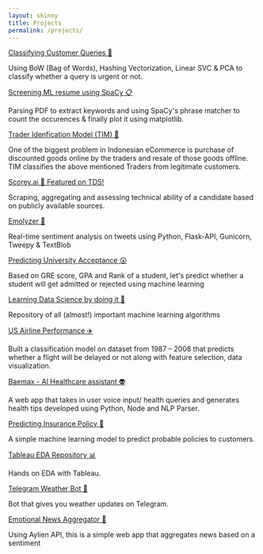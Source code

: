 ```yaml
---
layout: skinny
title: Projects
permalink: /projects/
---
```

  <div class='mb3'>
    <a class='h3 bold black' target='_blank' href='https://github.com/gofornaman/All-things-NLP/blob/master/Hashing%20Vectorizer%20to%20classify%20queries/notebook.ipynb'>
     Classifying Customer Queries 📱 
    </a>
    <p> Using BoW (Bag of Words), Hashing Vectorization, Linear SVC & PCA to classify whether a query is urgent or not.
    </p>
  </div>

  <div class='mb3'>
    <a class='h3 bold black' target='_blank' href='https://github.com/gofornaman/All-things-NLP/blob/master/SpaCy%20to%20screen%20ML%20resume/notebook.ipynb'>
     Screening ML resume using SpaCy 📋 
    </a>
    <p> Parsing PDF to extract keywords and using SpaCy's phrase matcher to count the occurences & finally plot it using matplotlib.
    </p>
  </div>

  <div class='mb3'>
    <a class='h3 bold black' target='_blank' href='https://github.com/gofornaman/Fraud-Trader-Identification-Model'>
     Trader Idenfication Model (TIM) 👥 
    </a>
    <p> One of the biggest problem in Indonesian eCommerce is purchase of discounted goods online by the traders and resale of those goods offline. TIM classifies the above mentioned Traders from legitimate customers.
    </p>
  </div>

   <div class='mb3'>
    <a class='h3 bold black' target='_blank' href='https://towardsdatascience.com/solving-real-world-problem-using-data-science-e2236159a1a9'> 
     Scorey.ai 💯 <span class='h6 regular'>Featured on TDS!</span>
    </a>
    <p> Scraping, aggregating and assessing technical ability of a candidate based on publicly available sources.
    </p>
  </div>

   <div class='mb3'>
    <a class='h3 bold black' target='_blank' href='http://emolyzer.herokuapp.com/'>
     Emolyzer 😬 
    </a>
    <p> Real-time sentiment analysis on tweets using Python, Flask-API, Gunicorn, Tweepy & TextBlob 
    </p>
  </div>

  <div class='mb3'>
    <a class='h3 bold black' target='_blank' href='https://medium.com/data-science-weekly-dsw/predicting-ms-admission-afbad9c5c599'>
     Predicting University Acceptance 😲  
    </a>
    <p> Based on GRE score, GPA and Rank of a student, let's predict whether a student will get admitted or rejected using machine learning
    </p>
  </div>

  <div class='mb3'>
    <a class='h3 bold black' target='_blank' href='https://github.com/gofornaman/Data-Science-Projects'>
     Learning Data Science by doing it 💪   
    </a>
    <p> Repository of all (almost!) important machine learning algorithms
    </p>
  </div>

  <div class='mb3'>
    <a class='h3 bold black' target='_blank' href='https://github.com/gofornaman/Case-Study-On-Airplane-Delays'>
     US Airline Performance ✈️  
    </a>
    <p>  Built a classification model on dataset from 1987 – 2008 that predicts whether a flight will be delayed or not along with feature selection, data visualization. 
    </p>
  </div>

  <div class='mb3'>
    <a class='h3 bold black' target='_blank' href='https://github.com/gofornaman/Baemax'>
     Baemax - AI Healthcare assistant 👽 
    </a>
    <p> A web app that takes in user voice input/ health queries and generates health tips developed using Python, Node and NLP Parser. 
    </p>
  </div>


   <div class='mb3'>
    <a class='h3 bold black' target='_blank' href='https://github.com/gofornaman/CaseStudy_InsurancePolicy'>
     Predicting Insurance Policy 📓 
    </a>
    <p> A simple machine learning model to predict probable policies to customers.  
    </p>
  </div>
  
  <div class='mb3'>
    <a class='h3 bold black' target='_blank' href='https://github.com/gofornaman/Tableau_projects'>
     Tableau EDA Repository 📊 
    </a>
    <p> Hands on EDA with Tableau.   
    </p>
  </div>

  <div class='mb3'>
    <a class='h3 bold black' target='_blank' href='https://github.com/gofornaman/Telegram_WeatherBot'>
     Telegram Weather Bot 👾 
    </a>
    <p> Bot that gives you weather updates on Telegram.   
    </p>
  </div>

  <div class='mb3'>
    <a class='h3 bold black' target='_blank' href='https://github.com/gofornaman/News-Aggregator'>
     Emotional News Aggregator 💜 
    </a>
    <p> Using Aylien API, this is a simple web app that aggregates news based on a sentiment 
    </p>
  </div>